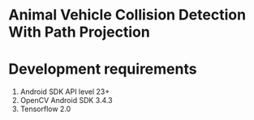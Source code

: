 # Animal Vehicle Collision Detection With Path Projection
# Development requirements
1. Android SDK API level 23+
2. OpenCV Android SDK 3.4.3
3. Tensorflow 2.0

